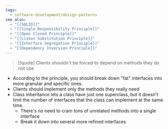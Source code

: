 ```yaml
---
tags:
  - software-development/design-patterns
see also:
  - "[[SOLID]]"
  - "[[Single Responsibility Principle]]"
  - "[[Open Closed Principle]]"
  - "[[Liskov Substitution Principle]]"
  - "[[Interface Segregation Principle]]"
  - "[[Dependency Inversion Principle]]"
---
```

> [!quote]
> Clients shouldn't be forced to depend on methods they do not use

- According to the principle, you should break down "fat" interfaces into more granular and specific ones.
- Clients should implement only the methods they really need
- Class inheritance lets a class have just one superclass, but it doesn't limit the number of interfaces that the class can implement at the same time.
  - There's no need to cram tons of unrelated methods into a single interface
  - Break it down into several more refined interfaces